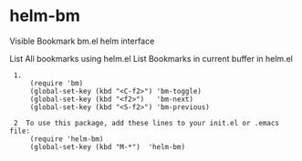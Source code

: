 helm-bm
=======

Visible Bookmark bm.el helm interface

List All bookmarks using helm.el
List Bookmarks in current buffer in helm.el

```
 1.
     (require 'bm)
     (global-set-key (kbd "<C-f2>") 'bm-toggle)
     (global-set-key (kbd "<f2>")   'bm-next)
     (global-set-key (kbd "<S-f2>") 'bm-previous)

 2  To use this package, add these lines to your init.el or .emacs file:
     (require 'helm-bm)
     (global-set-key (kbd "M-*")  'helm-bm)

```

